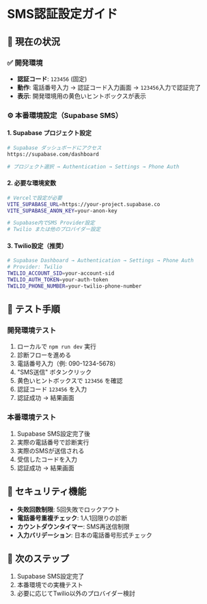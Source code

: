 # SMS認証設定ガイド

## 🔧 現在の状況

### ✅ 開発環境
- **認証コード**: `123456` (固定)
- **動作**: 電話番号入力 → 認証コード入力画面 → `123456`入力で認証完了
- **表示**: 開発環境用の黄色いヒントボックスが表示

### ⚙️ 本番環境設定（Supabase SMS）

#### 1. Supabase プロジェクト設定
```bash
# Supabase ダッシュボードにアクセス
https://supabase.com/dashboard

# プロジェクト選択 → Authentication → Settings → Phone Auth
```

#### 2. 必要な環境変数
```bash
# Vercelで設定が必要
VITE_SUPABASE_URL=https://your-project.supabase.co
VITE_SUPABASE_ANON_KEY=your-anon-key

# Supabase内でSMS Provider設定
# Twilio または他のプロバイダー設定
```

#### 3. Twilio設定（推奨）
```bash
# Supabase Dashboard → Authentication → Settings → Phone Auth
# Provider: Twilio
TWILIO_ACCOUNT_SID=your-account-sid
TWILIO_AUTH_TOKEN=your-auth-token
TWILIO_PHONE_NUMBER=your-twilio-phone-number
```

## 🧪 テスト手順

### 開発環境テスト
1. ローカルで `npm run dev` 実行
2. 診断フローを進める
3. 電話番号入力（例: 090-1234-5678）
4. "SMS送信" ボタンクリック
5. 黄色いヒントボックスで `123456` を確認
6. 認証コード `123456` を入力
7. 認証成功 → 結果画面

### 本番環境テスト
1. Supabase SMS設定完了後
2. 実際の電話番号で診断実行
3. 実際のSMSが送信される
4. 受信したコードを入力
5. 認証成功 → 結果画面

## 🔐 セキュリティ機能

- **失敗回数制限**: 5回失敗でロックアウト
- **電話番号重複チェック**: 1人1回限りの診断
- **カウントダウンタイマー**: SMS再送信制限
- **入力バリデーション**: 日本の電話番号形式チェック

## 🚀 次のステップ

1. Supabase SMS設定完了
2. 本番環境での実機テスト
3. 必要に応じてTwilio以外のプロバイダー検討
